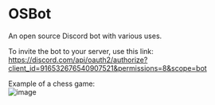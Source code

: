 # OSBot
 An open source Discord bot with various uses.

To invite the bot to your server, use this link:
https://discord.com/api/oauth2/authorize?client_id=916532676540907521&permissions=8&scope=bot

Example of a chess game:  
![image](https://github.com/mesrefoglu/OSBot/assets/55411325/413d23b3-0782-4f86-967b-a47ffe998252)

